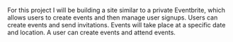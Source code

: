 For this project I will be building a site similar to a private Eventbrite, which allows users to create events and then manage user signups. Users can create events and send invitations. Events will take place at a specific date and location. A user can create events and attend events.
